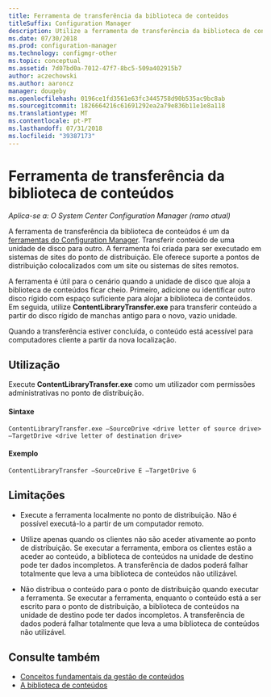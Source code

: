 ```yaml
---
title: Ferramenta de transferência da biblioteca de conteúdos
titleSuffix: Configuration Manager
description: Utilize a ferramenta de transferência da biblioteca de conteúdos para a transferência de conteúdo de uma unidade de disco para outro num ponto de distribuição do Configuration Manager.
ms.date: 07/30/2018
ms.prod: configuration-manager
ms.technology: configmgr-other
ms.topic: conceptual
ms.assetid: 7d07bd0a-7012-47f7-8bc5-509a402915b7
author: aczechowski
ms.author: aaroncz
manager: dougeby
ms.openlocfilehash: 0196ce1fd3561e63fc3445758d90b535ac9bc8ab
ms.sourcegitcommit: 1826664216c61691292ea2a79e836b11e1e8a118
ms.translationtype: MT
ms.contentlocale: pt-PT
ms.lasthandoff: 07/31/2018
ms.locfileid: "39387173"
---
```

# <a name="content-library-transfer-tool"></a>Ferramenta de transferência da biblioteca de conteúdos

*Aplica-se a: O System Center Configuration Manager (ramo atual)*

A ferramenta de transferência da biblioteca de conteúdos é um da [ferramentas do Configuration Manager](/sccm/core/support/tools). Transferir conteúdo de uma unidade de disco para outro. A ferramenta foi criada para ser executado em sistemas de sites do ponto de distribuição. Ele oferece suporte a pontos de distribuição colocalizados com um site ou sistemas de sites remotos.  

A ferramenta é útil para o cenário quando a unidade de disco que aloja a biblioteca de conteúdos ficar cheio. Primeiro, adicione ou identificar outro disco rígido com espaço suficiente para alojar a biblioteca de conteúdos. Em seguida, utilize **ContentLibraryTransfer.exe** para transferir conteúdo a partir do disco rígido de manchas antigo para o novo, vazio unidade.
 
Quando a transferência estiver concluída, o conteúdo está acessível para computadores cliente a partir da nova localização.



## <a name="usage"></a>Utilização 

Execute **ContentLibraryTransfer.exe** como um utilizador com permissões administrativas no ponto de distribuição. 

#### <a name="syntax"></a>Sintaxe 
`ContentLibraryTransfer.exe –SourceDrive <drive letter of source drive> –TargetDrive <drive letter of destination drive>`

#### <a name="example"></a>Exemplo
`ContentLibraryTransfer –SourceDrive E –TargetDrive G`



## <a name="limitations"></a>Limitações

- Execute a ferramenta localmente no ponto de distribuição. Não é possível executá-lo a partir de um computador remoto.  

- Utilize apenas quando os clientes não são aceder ativamente ao ponto de distribuição. Se executar a ferramenta, embora os clientes estão a aceder ao conteúdo, a biblioteca de conteúdos na unidade de destino pode ter dados incompletos. A transferência de dados poderá falhar totalmente que leva a uma biblioteca de conteúdos não utilizável.  

- Não distribua o conteúdo para o ponto de distribuição quando executar a ferramenta. Se executar a ferramenta, enquanto o conteúdo está a ser escrito para o ponto de distribuição, a biblioteca de conteúdos na unidade de destino pode ter dados incompletos. A transferência de dados poderá falhar totalmente que leva a uma biblioteca de conteúdos não utilizável.



## <a name="see-also"></a>Consulte também

- [Conceitos fundamentais da gestão de conteúdos](/sccm/core/plan-design/hierarchy/fundamental-concepts-for-content-management)
- [A biblioteca de conteúdos](/sccm/core/plan-design/hierarchy/the-content-library)
